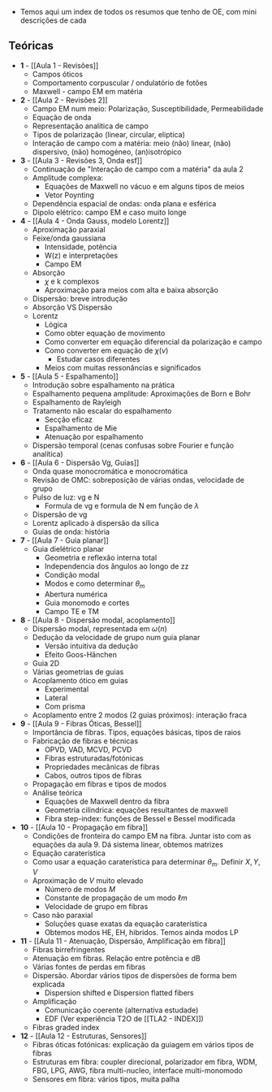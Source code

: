 - Temos aqui um index de todos os resumos que tenho de OE, com mini descrições de cada

## Teóricas
- **1** - [[Aula 1 - Revisões]]
    - Campos óticos
    - Comportamento corpuscular / ondulatório de fotões
    - Maxwell - campo EM em matéria
- **2** - [[Aula 2 - Revisões 2]]
    - Campo EM num meio: Polarização, Susceptibilidade, Permeabilidade
    - Equação de onda
    - Representação analítica de campo
    - Tipos de polarização (linear, circular, eliptica)
    - Interação de campo com a matéria: meio (não) linear, (não) dispersivo, (não) homogéneo, (an)isotrópico
- **3** - [[Aula 3 - Revisões 3, Onda esf]]
    - Continuação de "Interação de campo com a matéria" da aula 2
    - Amplitude complexa: 
        - Equações de Maxwell no vácuo e em alguns tipos de meios
        - Vetor Poynting
    - Dependência espacial de ondas: onda plana e esférica
    - Dipolo elétrico: campo EM e caso muito longe
- **4** - [[Aula 4 - Onda Gauss, modelo Lorentz]]
    - Aproximação paraxial
    - Feixe/onda gaussiana
        - Intensidade, potência
        - W(z) e interpretações
        - Campo EM
    - Absorção
        - $\chi$ e k complexos
        - Aproximação para meios com alta e baixa absorção
    - Dispersão: breve introdução
    - Absorção VS Dispersão
    - Lorentz
        - Lógica
        - Como obter equação de movimento
        - Como converter em equação diferencial da polarização e campo
        - Como converter em equação de $\chi(\nu)$
            - Estudar casos diferentes
        - Meios com muitas ressonâncias e significados
- **5** - [[Aula 5 - Espalhamento]]
    - Introdução sobre espalhamento na prática
    - Espalhamento pequena amplitude: Aproximações de Born e Bohr
    - Espalhamento de Rayleigh
    - Tratamento não escalar do espalhamento
        - Secção eficaz
        - Espalhamento de Mie
        - Atenuação por espalhamento
    - Dispersão temporal (cenas confusas sobre Fourier e função analítica)
- **6** - [[Aula 6 - Dispersão Vg, Guias]]
    - Onda quase monocromática e monocromática
    - Revisão de OMC: sobreposição de várias ondas, velocidade de grupo
    - Pulso de luz: vg e N
        - Formula de vg e formula de N em função de $\lambda$
    - Dispersão de vg
    - Lorentz aplicado à dispersão da sílica
    - Guias de onda: história
- **7** - [[Aula 7 - Guia planar]]
    - Guia dielétrico planar
        - Geometria e reflexão interna total
        - Independencia dos ângulos ao longo de zz
        - Condição modal
        - Modos e como determinar $\theta_{m}$
        - Abertura numérica
        - Guia monomodo e cortes
        - Campo TE e TM
- **8** - [[Aula 8 - Dispersão modal, acoplamento]]
    - Dispersão modal, representada em $\omega(n)$
    - Dedução da velocidade de grupo num guia planar
        - Versão intuitiva da dedução
        - Efeito Goos-Hãnchen
    - Guia 2D
    - Várias geometrias de guias
    - Acoplamento ótico em guias
        - Experimental
        - Lateral
        - Com prisma
    - Acoplamento entre 2 modos (2 guias próximos): interação fraca
- **9** - [[Aula 9 - Fibras Óticas, Bessel]]
    - Importância de fibras. Tipos, equações básicas, tipos de raios
    - Fabricação de fibras e técnicas 
        - OPVD, VAD, MCVD, PCVD
        - Fibras estruturadas/fotónicas
        - Propriedades mecânicas de fibras
        - Cabos, outros tipos de fibras
    - Propagação em fibras e tipos de modos
    - Análise teórica
        - Equações de Maxwell dentro da fibra
        - Geometria cilindrica: equações resultantes de maxwell
        - Fibra step-index: funções de Bessel e Bessel modificada
- **10** - [[Aula 10 - Propagação em fibra]]
    - Condições de fronteira do campo EM na fibra. Juntar isto com as equações da aula 9. Dá sistema linear, obtemos matrizes
    - Equação caraterística
    - Como usar a equação caraterística para determinar $\theta_m$. Definir $X,Y,V$
    - Aproximação de $V$ muito elevado
        - Número de modos $M$
        - Constante de propagação de um modo $\ell m$
        - Velocidade de grupo em fibras
    - Caso não paraxial
        - Soluções quase exatas da equação caraterística
        - Obtemos modos HE, EH, hibridos. Temos ainda modos LP
- **11** - [[Aula 11 - Atenuação, Dispersão, Amplificação em fibra]]
    - Fibras birrefringentes
    - Atenuação em fibras. Relação entre potência e dB
    - Várias fontes de perdas em fibras
    - Dispersão. Abordar vários tipos de dispersões de forma bem explicada
        - Dispersion shifted e Dispersion flatted fibers
    - Amplificação
        - Comunicação coerente (alternativa estudade)
        - EDF (Ver experiência T2O de [[TLA2 - INDEX]])
    - Fibras graded index
- **12** - [[Aula 12 - Estruturas, Sensores]]
    - Fibras óticas fotónicas: explicação da guiagem em vários tipos de fibras
    - Estruturas em fibra: coupler direcional, polarizador em fibra, WDM, FBG, LPG, AWG, fibra multi-nucleo, interface multi-monomodo
    - Sensores em fibra: vários tipos, muita palha